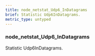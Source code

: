 ```yaml
---
title: node_netstat_Udp6_InDatagrams
brief: Statistic Udp6InDatagrams.
metric_type: untyped
---
```

### node_netstat_Udp6_InDatagrams

Statistic Udp6InDatagrams.